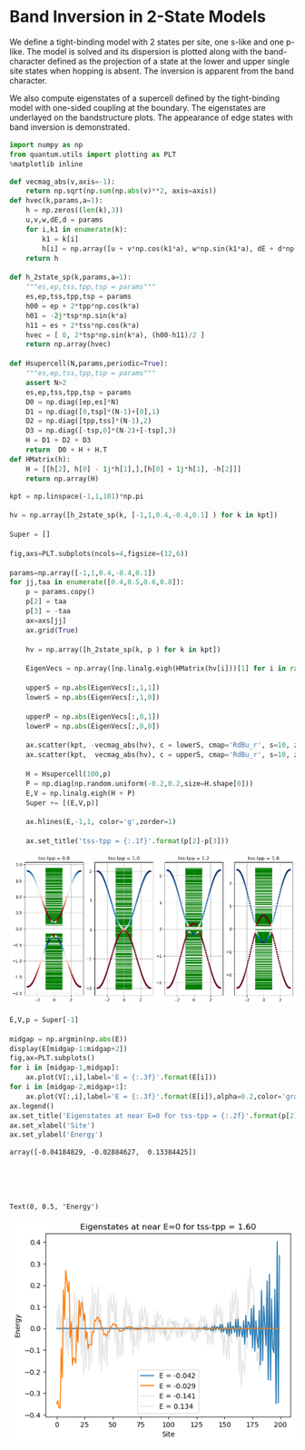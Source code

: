 # Band Inversion in 2-State Models
We define a tight-binding model with 2 states per site, one s-like and one p-like. The model is solved and its dispersion is plotted along with the band-character defined as the projection of a state at the lower and upper single site states when hopping is absent. The inversion is apparent from the band character.

We also compute eigenstates of a supercell defined by the tight-binding model with one-sided coupling at the boundary. The eigenstates are underlayed on the bandstructure plots. The appearance of edge states with band inversion is demonstrated.


```python
import numpy as np
from quantum.utils import plotting as PLT
%matplotlib inline
```


```python
def vecmag_abs(v,axis=-1): 
    return np.sqrt(np.sum(np.abs(v)**2, axis=axis))
def hvec(k,params,a=1):
    h = np.zeros((len(k),3))
    u,v,w,dE,d = params
    for i,k1 in enumerate(k): 
        k1 = k[i]
        h[i] = np.array([u + v*np.cos(k1*a), w*np.sin(k1*a), dE + d*np.cos(k1*a)])
    return h

def h_2state_sp(k,params,a=1):
    """es,ep,tss,tpp,tsp = params"""
    es,ep,tss,tpp,tsp = params
    h00 = ep + 2*tpp*np.cos(k*a)
    h01 = -2j*tsp*np.sin(k*a)
    h11 = es + 2*tss*np.cos(k*a)
    hvec = [ 0, 2*tsp*np.sin(k*a), (h00-h11)/2 ]
    return np.array(hvec)

def Hsupercell(N,params,periodic=True):
    """es,ep,tss,tpp,tsp = params"""
    assert N>2
    es,ep,tss,tpp,tsp = params
    D0 = np.diag([ep,es]*N)
    D1 = np.diag([0,tsp]*(N-1)+[0],1)
    D2 = np.diag([tpp,tss]*(N-1),2)
    D3 = np.diag([-tsp,0]*(N-2)+[-tsp],3)
    H = D1 + D2 + D3
    return  D0 + H + H.T
def HMatrix(h):
    H = [[h[2], h[0] - 1j*h[1],],[h[0] + 1j*h[1], -h[2]]]
    return np.array(H)
```


```python
kpt = np.linspace(-1,1,101)*np.pi

hv = np.array([h_2state_sp(k, [-1,1,0.4,-0.4,0.1] ) for k in kpt])

Super = []

fig,axs=PLT.subplots(ncols=4,figsize=(12,6))

params=np.array([-1,1,0.4,-0.4,0.1])
for jj,taa in enumerate([0.4,0.5,0.6,0.8]):
    p = params.copy()
    p[2] = taa
    p[3] = -taa
    ax=axs[jj]
    ax.grid(True)

    hv = np.array([h_2state_sp(k, p ) for k in kpt])

    EigenVecs = np.array([np.linalg.eigh(HMatrix(hv[i]))[1] for i in range(len(hv))])

    upperS = np.abs(EigenVecs[:,1,1])
    lowerS = np.abs(EigenVecs[:,1,0])

    upperP = np.abs(EigenVecs[:,0,1])
    lowerP = np.abs(EigenVecs[:,0,0])
    
    ax.scatter(kpt, -vecmag_abs(hv), c = lowerS, cmap='RdBu_r', s=10, zorder=10)
    ax.scatter(kpt,  vecmag_abs(hv), c = upperS, cmap='RdBu_r', s=10, zorder=10)
    
    H = Hsupercell(100,p)
    P = np.diag(np.random.uniform(-0.2,0.2,size=H.shape[0]))
    E,V = np.linalg.eigh(H + P) 
    Super += [(E,V,p)]
    
    ax.hlines(E,-1,1, color='g',zorder=1)

    ax.set_title('tss-tpp = {:.1f}'.format(p[2]-p[3]))

```


    
![png](two-band-models_files/two-band-models_3_0.png)
    



```python
E,V,p = Super[-1]

midgap = np.argmin(np.abs(E))
display(E[midgap-1:midgap+2])
fig,ax=PLT.subplots()
for i in [midgap-1,midgap]:
    ax.plot(V[:,i],label='E = {:.3f}'.format(E[i]))
for i in [midgap-2,midgap+1]:
    ax.plot(V[:,i],label='E = {:.3f}'.format(E[i]),alpha=0.2,color='gray')
ax.legend()
ax.set_title('Eigenstates at near E=0 for tss-tpp = {:.2f}'.format(p[2]-p[3]))
ax.set_xlabel('Site')
ax.set_ylabel('Energy')
```


    array([-0.04184829, -0.02884627,  0.13384425])





    Text(0, 0.5, 'Energy')




    
![png](two-band-models_files/two-band-models_4_2.png)
    



```python

```

